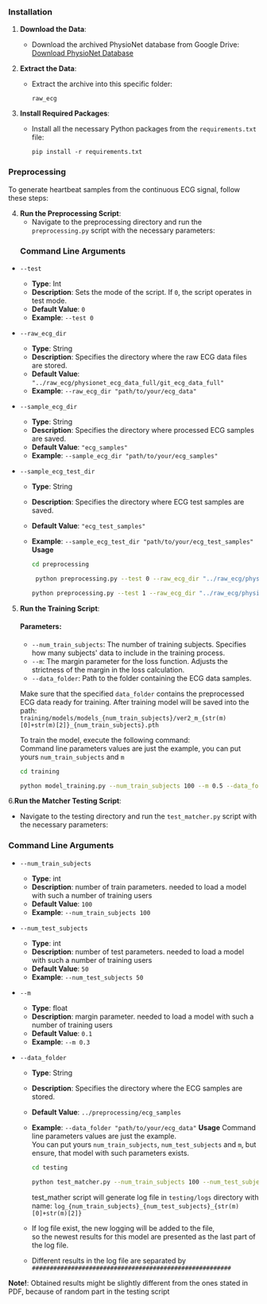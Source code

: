 
### Installation

1. **Download the Data**:
   - Download the archived PhysioNet database from Google Drive:
     [Download PhysioNet Database](https://drive.google.com/file/d/17cN3mV-858kjnptVi5Pwh7LKw1n1JG7Y/view?usp=drive_link)

2. **Extract the Data**:
   - Extract the archive into this specific folder:
     ```
     raw_ecg
     ```
3. **Install Required Packages**:
   - Install all the necessary Python packages from the `requirements.txt` file:
     ```
     pip install -r requirements.txt
     ```
### Preprocessing

To generate heartbeat samples from the continuous ECG signal, follow these steps:

4. **Run the Preprocessing Script**:
   - Navigate to the preprocessing directory and run the `preprocessing.py` script with the necessary parameters:
   ### Command Line Arguments

- `--test`
  - **Type**: Int
  - **Description**: Sets the mode of the script. If `0`, the script operates in test mode.
  - **Default Value**: `0`
  - **Example**: `--test 0`

- `--raw_ecg_dir`
  - **Type**: String
  - **Description**: Specifies the directory where the raw ECG data files are stored.
  - **Default Value**: `"../raw_ecg/physionet_ecg_data_full/git_ecg_data_full"`
  - **Example**: `--raw_ecg_dir "path/to/your/ecg_data"`

- `--sample_ecg_dir`
  - **Type**: String
  - **Description**: Specifies the directory where processed ECG samples are saved.
  - **Default Value**: `"ecg_samples"`
  - **Example**: `--sample_ecg_dir "path/to/your/ecg_samples"`

- `--sample_ecg_test_dir`
  - **Type**: String
  - **Description**: Specifies the directory where ECG test samples are saved.
  - **Default Value**: `"ecg_test_samples"`
  - **Example**: `--sample_ecg_test_dir "path/to/your/ecg_test_samples"`  
 **Usage**
     ```bash
     cd preprocessing
     ```
    
     ```bash
      python preprocessing.py --test 0 --raw_ecg_dir "../raw_ecg/physionet_ecg_data_full/git_ecg_data_full" --sample_ecg_dir "ecg_samples" --sample_ecg_test_dir "ecg_test_samples"
     ```
     
     ```bash
     python preprocessing.py --test 1 --raw_ecg_dir "../raw_ecg/physionet_ecg_data_full/git_ecg_data_full" --sample_ecg_dir "ecg_samples" --sample_ecg_test_dir "ecg_test_samples"
     ```

5. **Run the Training Script**:
    #### Parameters:
   - `--num_train_subjects`: The number of training subjects. Specifies how many subjects' data to include in the training process.
   - `--m`: The margin parameter for the loss function. Adjusts the strictness of the margin in the loss calculation.
   - `--data_folder`: Path to the folder containing the ECG data samples.
    
    Make sure that the specified `data_folder` contains the preprocessed ECG data ready for training. 
    After training model will be saved into the path:  
`training/models/models_{num_train_subjects}/ver2_m_{str(m)[0]+str(m)[2]}_{num_train_subjects}.pth`

    To train the model, execute the following command:  
Command line parameters values are just the example, you can put yours `num_train_subjects` and `m`
    
    ```bash
    cd training
    ```
     
    ```bash
    python model_training.py --num_train_subjects 100 --m 0.5 --data_folder "../preprocessing/ecg_samples"
    ```






6.**Run the Matcher Testing Script**:
   - Navigate to the testing directory and run the `test_matcher.py` script with the necessary parameters:
   ### Command Line Arguments

- `--num_train_subjects`
  - **Type**: int
  - **Description**: number of train parameters. needed to load a model with such a  number of training users
  - **Default Value**: `100`
  - **Example**: `--num_train_subjects 100`

- `--num_test_subjects `
  - **Type**: int
  - **Description**: number of test parameters. needed to load a model with such a  number of training users
  - **Default Value**: `50`
  - **Example**: `--num_test_subjects 50`
- `--m `
  - **Type**: float
  - **Description**: margin parameter. needed to load a model with such a  number of training users
  - **Default Value**: `0.1`
  - **Example**: `--m 0.3`
- `--data_folder`
  - **Type**: String
  - **Description**: Specifies the directory where the ECG samples are stored.
  - **Default Value**: `../preprocessing/ecg_samples`
  - **Example**: `--data_folder "path/to/your/ecg_data"`
 **Usage**
Command line parameters values are just the example.  
  You can put yours `num_train_subjects`, `num_test_subjects` and `m`, but ensure, that model with such parameters exists.
     ```bash
    cd testing  
    ```
     ```bash
    python test_matcher.py --num_train_subjects 100 --num_test_subjects 50 --m 0.5 --data_folder "../preprocessing/ecg_samples"
     ```
    
    test_mather script will generate log file in `testing/logs` directory with name:  `log_{num_train_subjects}_{num_test_subjects}_{str(m)[0]+str(m)[2]}`
  - If log file exist, the new logging will be added to the file,  
  so the newest results for this model are presented as the last part of the log file.  
  - Different results in the log file are separated by `########################################################`
  

**Note!**: Obtained results might be slightly different from the ones stated in PDF, because of random part in the testing script







